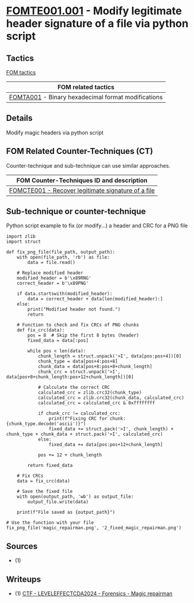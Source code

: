 # [FOMTE001.001](https://github.com/blue101010/FOM/blob/main/techniques/FOMTE001.001.md) - Modify legitimate header signature of a file via python script

## Tactics

[FOM tactics](https://github.com/blue101010/FOM/blob/main/tactics/tactics.md)

| FOM related tactics  |
| --------------------------------------- |
| [FOMTA001](https://github.com/blue101010/FOM/blob/main/tactics/FOMTA001.md) - Binary hexadecimal format modifications   |


## Details

Modify magic headers via python script


## FOM  Related Counter-Techniques (CT)

Counter-technique and sub-technique can use similar approaches.

| FOM Counter-Techniques ID and description  |
| --------------------------------------- |
| [FOMCTE001 - Recover legitimate signature of a file](https://github.com/blue101010/FOM/blob/main/countertechniques/FOMCTE001.md)   |

## Sub-technique or counter-technique

Python script example to fix (or modify...) a header and CRC for a PNG file

```
import zlib
import struct

def fix_png_file(file_path, output_path):
    with open(file_path, 'rb') as file:
        data = file.read()

    # Replace modified header
    modified_header = b'\x89RNG'
    correct_header = b'\x89PNG'

    if data.startswith(modified_header):
        data = correct_header + data[len(modified_header):]
    else:
        print("Modified header not found.")
        return

    # Function to check and fix CRCs of PNG chunks
    def fix_crc(data):
        pos = 8  # Skip the first 8 bytes (header)
        fixed_data = data[:pos]

        while pos < len(data):
            chunk_length = struct.unpack('>I', data[pos:pos+4])[0]
            chunk_type = data[pos+4:pos+8]
            chunk_data = data[pos+8:pos+8+chunk_length]
            chunk_crc = struct.unpack('>I', data[pos+8+chunk_length:pos+12+chunk_length])[0]

            # Calculate the correct CRC
            calculated_crc = zlib.crc32(chunk_type)
            calculated_crc = zlib.crc32(chunk_data, calculated_crc)
            calculated_crc = calculated_crc & 0xffffffff

            if chunk_crc != calculated_crc:
                print(f"Fixing CRC for chunk: {chunk_type.decode('ascii')}")
                fixed_data += struct.pack('>I', chunk_length) + chunk_type + chunk_data + struct.pack('>I', calculated_crc)
            else:
                fixed_data += data[pos:pos+12+chunk_length]

            pos += 12 + chunk_length

        return fixed_data

    # Fix CRCs
    data = fix_crc(data)

    # Save the fixed file
    with open(output_path, 'wb') as output_file:
        output_file.write(data)

    print(f"File saved as {output_path}")

# Use the function with your file
fix_png_file('magic_repairman.png', '2_fixed_magic_repairman.png')
```

## Sources

- (1) 

## Writeups

- (1)   [CTF - LEVELEFFECTCDA2024 - Forensics - Magic repairman](https://github.com/blue101010/writeups/blob/main/2024/LEVELEFFECTCDA2024/Forensics/Magic_repairman/README.md)

